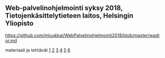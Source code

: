
## Web-palvelinohjelmointi syksy 2018, Tietojenkäsittelytieteen laitos, Helsingin Yliopisto

https://github.com/mluukkai/WebPalvelinohjelmointi2018/blob/master/wadror.md

materiaali ja tehtävät [1](https://github.com/mluukkai/WebPalvelinohjelmointi2018/blob/master/web/viikko1.md) [2](https://github.com/mluukkai/WebPalvelinohjelmointi2018/blob/master/web/viikko2.md) [3](https://github.com/mluukkai/WebPalvelinohjelmointi2018/blob/master/web/viikko3.md) [4](https://github.com/mluukkai/WebPalvelinohjelmointi2018/blob/master/web/viikko4.md) [5](https://github.com/mluukkai/WebPalvelinohjelmointi2018/blob/master/web/viikko5.md) [6](https://github.com/mluukkai/WebPalvelinohjelmointi2018/blob/master/web/viikko6.md) 

